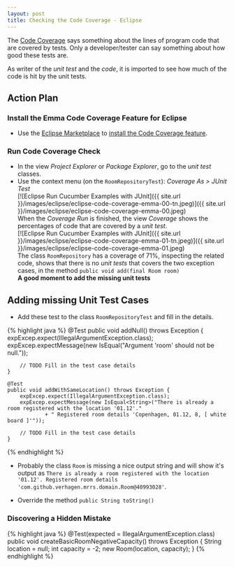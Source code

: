 ```yaml
---
layout: post
title: Checking the Code Coverage - Eclipse
---
```

The [Code Coverage](http://martinfowler.com/bliki/TestCoverage.html) says something about the lines of program code
that are covered by tests. Only a developer/tester can say something about how good these tests are. 

As writer of the _unit test_ and the _code_, it is imported to see how much of the code is hit by the unit tests. 


## Action Plan

### Install the Emma Code Coverage Feature for Eclipse

- Use the [Eclipse Marketplace](http://marketplace.eclipse.org/) to
  [install the Code Coverage feature](http://verhagen.github.io/eclipse-tip-marketplace-add-emma/). 

### Run Code Coverage Check

- In the view _Project Explorer_ or _Package Explorer_, go to the _unit test_ classes.
- Use the context menu (on the `RoomRepositoryTest`): _Coverage As > JUnit Test_  
  [![Eclipse Run Cucumber Examples with JUnit]({{ site.url }}/images/eclipse/eclipse-code-coverage-emma-00-tn.jpeg)]({{ site.url }}/images/eclipse/eclipse-code-coverage-emma-00.jpeg)  
  When the _Coverage Run_ is finished, the view _Coverage_ shows the percentages of code that are covered by a _unit test_.  
  [![Eclipse Run Cucumber Examples with JUnit]({{ site.url }}/images/eclipse/eclipse-code-coverage-emma-01-tn.jpeg)]({{ site.url }}/images/eclipse/eclipse-code-coverage-emma-01.jpeg)  
  The class `RoomRepository` has a coverage of 71%, inspecting the related code, shows that there is no _unit tests_ that covers the two exception cases, in the method `public void add(final Room room)`  
  __A good moment to add the missing unit tests__


## Adding missing Unit Test Cases

- Add these test to the class `RoomRepositoryTest` and fill in the details.

{% highlight java %}
    @Test
    public void addNull() throws Exception {
        expExcep.expect(IllegalArgumentException.class);
        expExcep.expectMessage(new IsEqual<String>("Argument 'room' should not be null."));
        
        // TODO Fill in the test case details
    }

    @Test
    public void addWithSameLocation() throws Exception {
        expExcep.expect(IllegalArgumentException.class);
        expExcep.expectMessage(new IsEqual<String>("There is already a room registered with the location '01.12'."
                + " Registered room details 'Copenhagen, 01.12, 8, [ white board ]'"));

        // TODO Fill in the test case details
    }
{% endhighlight %}

- Probably the class `Room` is missing a nice output string and will show it's output as `There is already a room registered with the location '01.12'. Registered room details 'com.github.verhagen.mrrs.domain.Room@40993028'`.  

- Override the method `public String toString()`



### Discovering a Hidden Mistake

{% highlight java %}
    @Test(expected = IllegalArgumentException.class)
    public void createBasicRoomNegativeCapacity() throws Exception {
        String location = null;
        int capacity = -2;
        new Room(location, capacity);
    }
{% endhighlight %}
